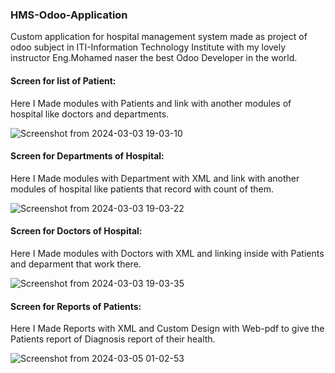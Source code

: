 <h3>HMS-Odoo-Application</h3>
<p>Custom application for hospital management system made as project of odoo subject in ITI-Information Technology Institute with my lovely instructor Eng.Mohamed naser the best Odoo Developer in the world.</p>
<h4>Screen for list of Patient:</h4>
<p>Here I Made modules with Patients and link with another modules of hospital like doctors and departments.</p> 

![Screenshot from 2024-03-03 19-03-10](https://github.com/abdelrahmanShabaan/hms_odoo_app/assets/48605080/5a2da62b-f2c1-4043-bbda-164cf245444c)

<h4>Screen for Departments of Hospital:</h4>
<p>Here I Made modules with Department with XML and link with another modules of hospital like patients that record with count of them.</p>


![Screenshot from 2024-03-03 19-03-22](https://github.com/abdelrahmanShabaan/hms_odoo_app/assets/48605080/e5c5a585-7fea-4d8b-9b23-4b79d34c32ae)


<h4>Screen for Doctors of Hospital:</h4>
<p>Here I Made modules with Doctors with XML and linking inside with Patients and deparment that work there.</p>


![Screenshot from 2024-03-03 19-03-35](https://github.com/abdelrahmanShabaan/hms_odoo_app/assets/48605080/12420271-b320-4680-ac64-002f5131d18e)


<h4>Screen for Reports of Patients:</h4>
<p>Here I Made Reports with XML and Custom Design with Web-pdf to give the Patients report of Diagnosis report of their health.</p>

![Screenshot from 2024-03-05 01-02-53](https://github.com/abdelrahmanShabaan/hms_odoo_app/assets/48605080/896ff314-3cc0-4756-9f72-c64bf5f15e8e)
